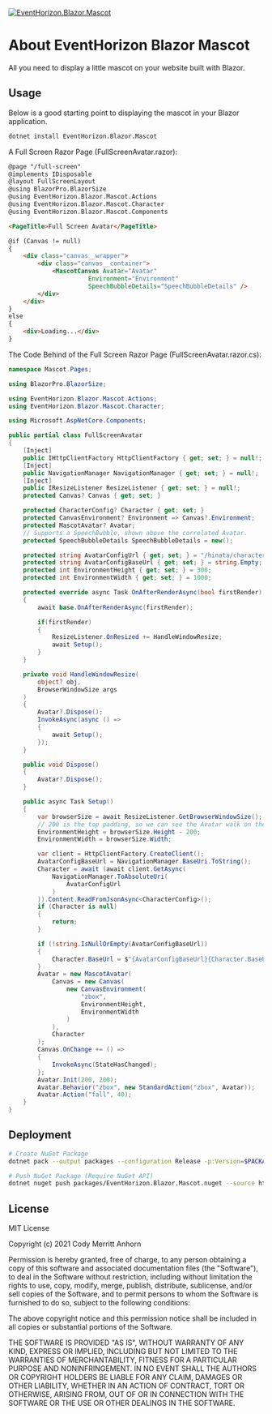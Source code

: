 [![EventHorizon.Blazor.Mascot](https://img.shields.io/nuget/v/EventHorizon.Blazor.Mascot?style=for-the-badge&label=Nuget)](https://www.nuget.org/packages/EventHorizon.Blazor.Mascot)

# About EventHorizon Blazor Mascot

All you need to display a little mascot on your website built with Blazor. 

## Usage

Below is a good starting point to displaying the mascot in your Blazor application.

~~~ bash
dotnet install EventHorizon.Blazor.Mascot
~~~

A Full Screen Razor Page (FullScreenAvatar.razor):

~~~ html
@page "/full-screen"
@implements IDisposable
@layout FullScreenLayout
@using BlazorPro.BlazorSize
@using EventHorizon.Blazor.Mascot.Actions
@using EventHorizon.Blazor.Mascot.Character
@using EventHorizon.Blazor.Mascot.Components

<PageTitle>Full Screen Avatar</PageTitle>

@if (Canvas != null)
{
    <div class="canvas__wrapper">
        <div class="canvas__container">
            <MascotCanvas Avatar="Avatar"
                      Environment="Environment"
                      SpeechBubbleDetails="SpeechBubbleDetails" />
        </div>
    </div>
}
else
{
    <div>Loading...</div>
}
~~~

The Code Behind of the Full Screen Razor Page (FullScreenAvatar.razor.cs):

~~~ csharp
namespace Mascot.Pages;

using BlazorPro.BlazorSize;

using EventHorizon.Blazor.Mascot.Actions;
using EventHorizon.Blazor.Mascot.Character;

using Microsoft.AspNetCore.Components;

public partial class FullScreenAvatar
{
    [Inject]
    public IHttpClientFactory HttpClientFactory { get; set; } = null!;
    [Inject]
    public NavigationManager NavigationManager { get; set; } = null!;
    [Inject]
    public IResizeListener ResizeListener { get; set; } = null!;
    protected Canvas? Canvas { get; set; }

    protected CharacterConfig? Character { get; set; }
    protected CanvasEnvironment? Environment => Canvas?.Environment;
    protected MascotAvatar? Avatar;
    // Supports a SpeechBubble, shown above the correlated Avatar.
    protected SpeechBubbleDetails SpeechBubbleDetails = new();

    protected string AvatarConfigUrl { get; set; } = "/hinata/character.json";
    protected string AvatarConfigBaseUrl { get; set; } = string.Empty;
    protected int EnvironmentHeight { get; set; } = 300;
    protected int EnvironmentWidth { get; set; } = 1000;

    protected override async Task OnAfterRenderAsync(bool firstRender)
    {
        await base.OnAfterRenderAsync(firstRender);

        if(firstRender)
        {
            ResizeListener.OnResized += HandleWindowResize;
            await Setup();
        }
    }

    private void HandleWindowResize(
        object? obj,
        BrowserWindowSize args
    )
    {
        Avatar?.Dispose();
        InvokeAsync(async () =>
        {
            await Setup();
        });
    }

    public void Dispose()
    {
        Avatar?.Dispose();
    }

    public async Task Setup()
    {
        var browserSize = await ResizeListener.GetBrowserWindowSize();
        // 200 is the top padding, so we can see the Avatar walk on the top
        EnvironmentHeight = browserSize.Height - 200;
        EnvironmentWidth = browserSize.Width;

        var client = HttpClientFactory.CreateClient();
        AvatarConfigBaseUrl = NavigationManager.BaseUri.ToString();
        Character = await (await client.GetAsync(
            NavigationManager.ToAbsoluteUri(
                AvatarConfigUrl
            )
        )).Content.ReadFromJsonAsync<CharacterConfig>();
        if (Character is null)
        {
            return;
        }

        if (!string.IsNullOrEmpty(AvatarConfigBaseUrl))
        {
            Character.BaseUrl = $"{AvatarConfigBaseUrl}{Character.BaseUrl}";
        }
        Avatar = new MascotAvatar(
            Canvas = new Canvas(
                new CanvasEnvironment(
                    "zbox",
                    EnvironmentHeight,
                    EnvironmentWidth
                )
            ),
            Character
        );
        Canvas.OnChange += () =>
        {
            InvokeAsync(StateHasChanged);
        };
        Avatar.Init(200, 200);
        Avatar.Behavior("zbox", new StandardAction("zbox", Avatar));
        Avatar.Action("fall", 40);
    }
}
~~~

## Deployment

~~~ bash
# Create NuGet Package
dotnet pack --output packages --configuration Release -p:Version=$PACKAGE_VERSION -p:PackageVersion=$PACKAGE_VERSION

# Push NuGet Package (Require NuGet API)
dotnet nuget push packages/EventHorizon.Blazor.Mascot.nuget --source https://api.nuget.org/v3/index.json --api-key $NUGET_API_KEY 
~~~

## License

MIT License

Copyright (c) 2021 Cody Merritt Anhorn

Permission is hereby granted, free of charge, to any person obtaining a copy
of this software and associated documentation files (the "Software"), to deal
in the Software without restriction, including without limitation the rights
to use, copy, modify, merge, publish, distribute, sublicense, and/or sell
copies of the Software, and to permit persons to whom the Software is
furnished to do so, subject to the following conditions:

The above copyright notice and this permission notice shall be included in all
copies or substantial portions of the Software.

THE SOFTWARE IS PROVIDED "AS IS", WITHOUT WARRANTY OF ANY KIND, EXPRESS OR
IMPLIED, INCLUDING BUT NOT LIMITED TO THE WARRANTIES OF MERCHANTABILITY,
FITNESS FOR A PARTICULAR PURPOSE AND NONINFRINGEMENT. IN NO EVENT SHALL THE
AUTHORS OR COPYRIGHT HOLDERS BE LIABLE FOR ANY CLAIM, DAMAGES OR OTHER
LIABILITY, WHETHER IN AN ACTION OF CONTRACT, TORT OR OTHERWISE, ARISING FROM,
OUT OF OR IN CONNECTION WITH THE SOFTWARE OR THE USE OR OTHER DEALINGS IN THE
SOFTWARE.


